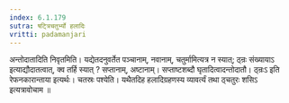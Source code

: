 ```yaml
---
index: 6.1.179
sutra: षट्त्रिचतुर्भ्यो हलादिः
vritti: padamanjari
---
```


 अन्तोदातादिति निवृतमिति। यद्येतदनुवर्तेत पञ्चानाम्, नवानाम्, चतुर्मामित्यत्र न स्यात्; ठ्न्रः संख्यायाऽ इत्याद्यौदातत्वात्, क्व तर्हि स्यात् ? सप्तानाम्, अष्टानाम्। सप्ताष्टशब्दौ घृतादित्वादन्तोदातौ। ठ्न्रःऽ इति रेफनकारान्ताया इत्यर्थः। चतस्रः पश्येति। यथैतदिह हलादिग्रहणस्य व्यावर्त्यं तथा ठ्चतुरः शसिऽ इत्यत्रावोचाम ॥